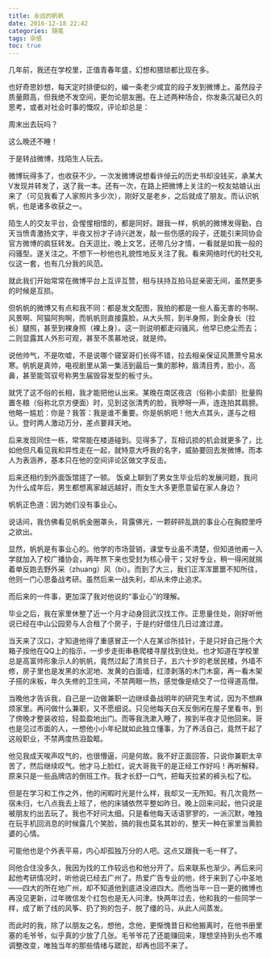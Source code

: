 ```yaml
---
title: 永远的帆帆
date: 2016-12-18 22:42
categories: 随笔
tags: 杂感
toc: true
---
```

几年前，我还在学校里，正值青春年盛，幻想和猥琐都比现在多。

也好奇思妙想，每天定时排便似的，编一条老少咸宜的段子发到微博上。虽然段子质量颇高，但我绝不发空间，更勿论朋友圈。在上述两种场合，你发条沉凝已久的思考，或者对社会时事的慨叹，评论却总是：

周末出去玩吗？

这么晚还不睡！

​于是转战微博，找陌生人玩去。

微博玩得多了，也收获不少。一次发微博说想看许倬云的历史书却没钱买，承某大V发现并转发了，送了我一本。还有一次，在路上把微博上关注的一校友姑娘认出来了（可见我看了人家照片多少次），刚好又是老乡，之后就成了朋友。而认识帆帆，也是诸多收获之一。

陌生人的交友平台，会惺惺相惜的，都是同好。跟我一样，帆帆的微博发得勤，白天当愤青激扬文字，半夜又扮才子诗兴迸发，敲一些伤感的段子，还能引来同协会官方微博的疯狂转发。白天逗比，晚上文艺，还带几分才情，一看就是如我一般的闷骚型。遂关注之。不想下一秒他也礼貌性地反关注了我。看来网络时代的社交礼仪这一套，也有几分我的风范。

就此我们开始常常在微博平台上互评互赞，相与扶持互拍马屁亲密无间，虽然更多的时候是互损。

但帆帆的微博又有点和我不同：都是发文配图，我拍的都是一些人畜无害的书啊、风景啊、阿猫阿狗啊，而帆帆则直接露脸，从大头照，到半身照，到全身长（拉长）腿照，甚至到裸身照（裸上身）。这一则说明都走闷骚风，他早已绝尘而去；二则显露其人外形可观，甚至不羡慕地说，就是帅。

说他帅气，不是吹嘘，不是说哪个寝室哥们长得不错，拉去相亲保证风萧萧兮易水寒。帆帆是真帅，电视剧里从第一集活到最后一集的那种，眉清目秀，脸小，高鼻，甚至能驾驭号称男生届毁容发型的板寸头。

就凭了这不俗的长相，我才能把他认出来。某晚在南区夜店（俗称小卖部）批量购置冬粮（俗称北京方便面）时，见到这张清秀的脸，我咿呀一声，连连拍其肩膀。他略一尴尬：你是？我答：我是谁不重要。你是帆帆吧！他大点其头，遂与之相认。登时两人激动万分，差点要拜天地。

后来发现同住一栋，常常能在楼道碰到。见得多了，互相讥损的机会就更多了，比如他但凡看见我和异性走在一起，就特意大呼我的名字，威胁要回去发微博。而本人为表涵养，基本只在他的空间评论区做文字反击。

后来还相约到外面饭馆搓了一顿。 饭桌上聊到了男女生毕业后的发展问题，我问为什么成年后，男生都想离家越远越好，而女生大多更愿意留在家人身边？

帆帆正色道：因为她们没有事业心。

说话间，我仿佛看见帆帆金圈罩头，背露佛光，一颗砰砰乱跳的事业心在胸腔里呼之欲出。

显然，帆帆是有事业心的。他学的市场营销，课堂专业虽不清楚，但知道他甫一入学就加入了校广播协会，两年熬下来也受封为核心骨干；又好专业，稍一得闲就揣着单反跑去野外采（zhuang）风（bi）。而到了大三，我们正浑浑噩噩不知所往，他则一门心思备战考研。虽然后来一战失利，却从未停止追求。

而后来的一件事，更加深了我对他说的“事业心”的理解。

毕业之后，我在家里休整了近一个月才动身回武汉找工作。正思量住处，刚好听他说已经在中山公园旁与人合租了个房子，于是约好借住几日过渡过渡。

当天来了汉口，才知道他得了重感冒正一个人在某诊所挂针，于是只好自己拖个大箱子按他在QQ上的指示，一步步走街串巷爬楼寻屋找到住处。也才知道在学校里总是高富帅形象示人的帆帆，竟然过起了清贫日子，五六十岁的老居民楼，外墙不修，房子里也是发黑的水泥地、发黄的白面墙，红漆剥落的木门木窗，再一看木架子搭的床板，年久失修的卫生间，不禁两眼一热，感觉像是结交了一位得道高僧。

当晚他才告诉我，自己是一边做兼职一边继续备战明年的研究生考试，因为不想麻烦家里。再问做什么兼职，又不愿细说。只见他每天白天反倒闲在屋子里看书，到了傍晚才整装收拾，轻盈盈地出门。而等我洗漱入睡了，挨到半夜才见他回来。哥也是见过市面的人，一想他小小年纪就如此独立懂事，为了养活自己，竟然干起了这般职业，不禁两度热泪盈眶。

他见我成天唉声叹气的，也很懵逼，问是何故。我不好正面回答，只说你兼职太辛苦了，然后继续叹气。他才马上脸红，说大哥我干的是正经工作好吗！再听解释，原来只是一些品牌店的倒班工作。我才长舒一口气，把每天拉紧的裤头松了松。

但是在学习和工作之外，他的闲暇时光是什么样，我却又一无所知。有几次竟然一宿未归，七八点我去上班了，他的床铺依然平整如昨日。晚上回来问起，他只说是被朋友约出去玩了。我也不好问太细。只是看他每天话语寥寥的，一派沉默，唯独在玩手机回消息的时候露几个笑脸，搞的我也莫名其妙的，整天一种在家里当黄脸婆的心情。

可能他也是个外表平易，内心却孤独万分的人吧。这点又跟我一毛一样了。

同他合住没多久，我因为找的工作较远也和他分开了。后来联系也渐少。再后来问起他考研情况时，听他说已经去广州了。热爱广告专业的他，终于来到了心中圣地——四大的所在地广州，却不知道他到底进没进四大。而他当年一日一更的微博也再没见更新，过年微信发个红包也是无人问津。快两年过去，他和我的一些同学一样，成了断了线的风筝、扔了狗的包子、脱了缰的马，从此人间蒸发。

而此时的我，除了以朋友之名，想他，念他，更惭愧昔日和他搬离时，在他书册里塞的毛爷爷，似乎真的少放了几张。毛爷爷花了还能赚回来，理想坚持到头也不难调整改变，唯独当年的那些情绪与蹉跎，却再也回不来了。
